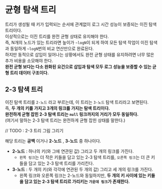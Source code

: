 
# 균형 탐색 트리

트리가 생성될 때 키가 입력되는 순서에 관계없이 로그 시간 성능이 보증되는 이진 탐색 트리이다.  
이상적으로는 이진 트리를 완전 균형 상태로 유지해야 한다.  
즉, N개의 노드가 있는 트리라면 높이가 `~logN`이 되게 하여 모든 탐색 작업이 이진 탐색과 동일하게 `~logN`번의 비교 연산만으로 완료된다.  
하지만 동적으로 삽입이 일어나는 상황에서도 완전 균형 상태를 유지하려면 너무 많은 추가 비용을 소모해야 한다.  
**완전 균형 보다는 다소 완화된 요건으로 삽입과 탐색 모두 로그 성능을 보증할 수 있는 균형 트리 데이터 구조이다.**  

## 2-3 탐색 트리

이진 탐색 트리를 `2-노드` 라고 부르는데, 이 트리는 `3-노드` 탐색 트리라고 보면된다.  
즉, **두 개의 키를 가지고 3개의 링크를 가지는 탐색 트리이다.**  
**완전하게 균형 잡힌 2-3 탐색 트리는 `null` 링크까지의 거리가 모두 동일하다.**  
(여기서 말하는 2-3 탐색 트리는 완전하게 균형 잡힌 상태를 말한다.)  
  
// TODO : 2-3 트리 그림 그리기
  
해당 트리는 **공백** 이거나 **2-노드** , **3-노드** 중 하나이다.  
- **2-노드** : 하나의 키(와 그에 연관된 값) 그리고 두 개의 링크를 가진다.
  - `왼쪽 링크`는 더 작은 키들을 담고 있는 2-3 탐색 트리를, `오른쪽 링크`는 더 큰 키들을 담고 있는 2-3 탐색 트리를 가리킨다.
- **3-노드** : 두 개의 키(와 각각에 연관된 두 개의 값) 그리고 세 개의 링크를 가진다.
  - 왼쪽 링크와 오른쪽 링크는 2-노드와 동일하지만, **두 개의 키 사이에 있는 키들을 담고 있는 2-3 탐색 트리르 가리키는 `가운데 링크`가 존재한다.**





